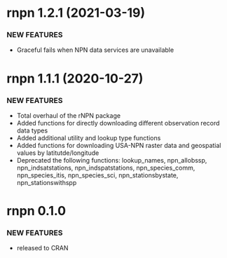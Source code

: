 rnpn 1.2.1 (2021-03-19)
=======================

### NEW FEATURES

* Graceful fails when NPN data services are unavailable

rnpn 1.1.1 (2020-10-27)
=======================

### NEW FEATURES

* Total overhaul of the rNPN package
* Added functions for directly downloading different observation record data types
* Added additional utility and lookup type functions
* Added functions for downloading USA-NPN raster data and geospatial values by latitutde/longitude
* Deprecated the following functions: lookup_names, npn_allobssp, npn_indsatstations, npn_indspatstations, npn_species_comm, npn_species_itis, npn_species_sci, npn_stationsbystate, npn_stationswithspp



rnpn 0.1.0
==========

### NEW FEATURES

* released to CRAN
